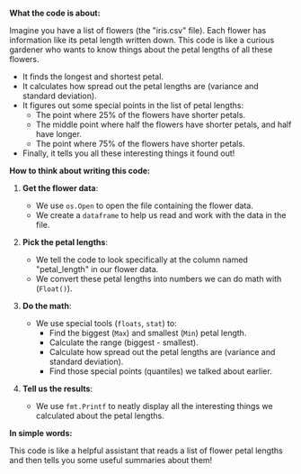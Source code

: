 **What the code is about:**

Imagine you have a list of flowers (the "iris.csv" file). Each flower has information like its petal length written down. This code is like a curious gardener who wants to know things about the petal lengths of all these flowers.

* It finds the longest and shortest petal.
* It calculates how spread out the petal lengths are (variance and standard deviation).
* It figures out some special points in the list of petal lengths:
    * The point where 25% of the flowers have shorter petals.
    * The middle point where half the flowers have shorter petals, and half have longer.
    * The point where 75% of the flowers have shorter petals.
* Finally, it tells you all these interesting things it found out!

**How to think about writing this code:**

1. **Get the flower data**: 
   * We use `os.Open` to open the file containing the flower data.
   * We create a `dataframe` to help us read and work with the data in the file.

2. **Pick the petal lengths**:
   * We tell the code to look specifically at the column named "petal_length" in our flower data.
   * We convert these petal lengths into numbers we can do math with (`Float()`).

3. **Do the math**:
   * We use special tools (`floats`, `stat`) to:
     * Find the biggest (`Max`) and smallest (`Min`) petal length.
     * Calculate the range (biggest - smallest).
     * Calculate how spread out the petal lengths are (variance and standard deviation).
     * Find those special points (quantiles) we talked about earlier.

4. **Tell us the results**:
   * We use `fmt.Printf` to neatly display all the interesting things we calculated about the petal lengths.

**In simple words:**

This code is like a helpful assistant that reads a list of flower petal lengths and then tells you some useful summaries about them! 
